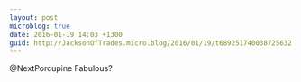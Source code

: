 ```yaml
---
layout: post
microblog: true
date: 2016-01-19 14:03 +1300
guid: http://JacksonOfTrades.micro.blog/2016/01/19/t689251740038725632.html
---
```

@NextPorcupine Fabulous?

